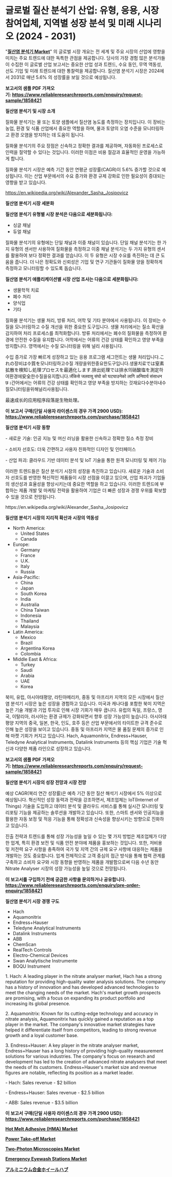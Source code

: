 <p><h1>글로벌 질산 분석기 산업: 유형, 응용, 시장 참여업체, 지역별 성장 분석 및 미래 시나리오 (2024 - 2031)</h1></p><p>"<strong><a href="https://www.reliableresearchreports.com/nitrate-analyser-r1858421">질산염 분석기 Market</a></strong>" 의 글로벌 시장 개요는 전 세계 및 주요 시장의 산업에 영향을 미치는 주요 트렌드에 대한 독특한 관점을 제공합니다. 당사의 가장 경험 많은 분석가들이 수집한 이 글로벌 산업 보고서는 중요한 산업 성과 트렌드, 수요 동인, 무역 역동성, 선도 기업 및 미래 트렌드에 대한 통찰력을 제공합니다. 질산염 분석기 시장은 2024에서 2031로 매년 5.6% 의 성장률을 보일 것으로 예상됩니다.</p>
<p><strong>보고서의 샘플 PDF 가져오기:&nbsp;<a href="https://www.reliableresearchreports.com/enquiry/request-sample/1858421">https://www.reliableresearchreports.com/enquiry/request-sample/1858421</a></strong></p>
<p><strong>질산염 분석기 및 시장 소개</strong></p>
<p><p>질화물 분석기는 물 또는 토양 샘플에서 질산염 농도를 측정하는 장치입니다. 이 장비는 농업, 환경 및 식품 산업에서 중요한 역할을 하며, 물과 토양의 오염 수준을 모니터링하고 환경 오염을 방지하는 데 도움이 됩니다. </p><p>질화물 분석기의 주요 장점은 신속하고 정확한 결과를 제공하며, 자동화된 프로세스로 인력을 절약할 수 있다는 것입니다. 이러한 이점은 비용 절감과 효율적인 운영을 가능하게 합니다. </p><p>질화물 분석기 시장은 예측 기간 동안 연평균 성장률(CAGR)이 5.6% 증가할 것으로 예상됩니다. 이는 산업 부문에서의 수요 증가와 환경 규제 강화로 인한 필요성이 증대되는 영향을 받고 있습니다.</p></p>
<p><a href="https://en.wikipedia.org/wiki/Alexander_Sasha_Josipovicz">https://en.wikipedia.org/wiki/Alexander_Sasha_Josipovicz</a></p>
<p><strong>질산염 분석기 시장 세분화</strong></p>
<p><strong>질산염 분석기 유형별 시장 분석은 다음으로 세분화됩니다:</strong></p>
<p><ul><li>싱글 채널</li><li>듀얼 채널</li></ul></p>
<p><p>질화물 분석기의 유형에는 단일 채널과 이중 채널이 있습니다. 단일 채널 분석기는 한 가지 유형의 센서만 사용하여 질화물을 측정하고 이중 채널 분석기는 두 가지 유형의 센서를 활용하여 보다 정확한 결과를 얻습니다. 이 두 유형은 시장 수요를 촉진하는 데 큰 도움을 줍니다. 더 나은 정확도와 신뢰성은 기업 및 연구 기관들이 질화물 양을 정확하게 측정하고 모니터링할 수 있도록 돕습니다.</p></p>
<p><strong>질산염 분석기 애플리케이션별 시장 산업 조사는 다음으로 세분화됩니다:</strong></p>
<p><ul><li>생물학적 치료</li><li>폐수 처리</li><li>양식업</li><li>기타</li></ul></p>
<p><p>질화물 분석기는 생물 처리, 방류 처리, 어학 및 기타 분야에서 사용됩니다. 이 장비는 수질을 모니터링하고 수질 개선을 위한 중요한 도구입니다. 생물 처리에서는 질소 확산을 감지하여 처리 프로세스를 최적화합니다. 방류 처리에서는 폐수의 질화물을 측정하여 환경에 안전한 수질을 유지합니다. 어학에서는 어류의 건강 상태를 확인하고 영양 부족을 방지합니다. 영역에서는 수질 모니터링을 위해 널리 사용됩니다.</p><p>수입 증가로 가장 빠르게 성장하고 있는 응용 프로그램 세그먼트는 생물 처리입니다.これの장비は수質を모니터링하고수질 개량을위한중요한도구입니다.생물치료では窒素拡散を検知し処理プロセスを最適化します.排出処理では排水의硝酸塩を測定하여환경에安全한수질을유지합니다.र्जीकेसे जलवायु संघो को घट्याउनेको लागि अनिवार्य संसाधन छ।간어에서는 어류의 건강 상태를 확인하고 영양 부족을 방지하는 것재요다수분야내수질모니터링을위해널리사용됩니다.</p><p>最速成长的应用程序段落是生物处理。</p></p>
<p><strong>이 보고서 구매(단일 사용자 라이센스의 경우 가격 2900 USD): <a href="https://www.reliableresearchreports.com/purchase/1858421">https://www.reliableresearchreports.com/purchase/1858421</a></strong></p>
<p><strong>질산염 분석기 시장 동향</strong></p>
<p><p>- 새로운 기술: 인공 지능 및 머신 러닝을 활용한 신속하고 정확한 질소 측정 장비</p><p>- 소비자 선호도: 더욱 간편하고 사용자 친화적인 디자인 및 인터페이스</p><p>- 산업 파괴: 클라우드 기반 데이터 분석 및 IoT 기술을 통한 원격 모니터링 및 제어 기능</p><p>이러한 트렌드들은 질산 분석기 시장의 성장을 촉진하고 있습니다. 새로운 기술과 소비자 선호도를 반영한 혁신적인 제품들이 시장 선점을 이끌고 있으며, 산업 파괴가 기업들의 생산성과 효율성을 향상시키는데 중요한 역할을 하고 있습니다. 이러한 트렌드에 부합하는 제품 개발 및 마케팅 전략을 활용하여 기업은 더 빠른 성장과 경쟁 우위를 확보할 수 있을 것으로 전망됩니다.</p></p>
<p>https://en.wikipedia.org/wiki/Alexander_Sasha_Josipovicz</p>
<p><strong>질산염 분석기 시장의 지리적 확산과 시장의 역동성</strong></p>
<p><ul>
    <li>
        North America:
        <ul>
            <li>United States</li>
            <li>Canada</li>
        </ul>
    </li>
    <li>
        Europe:
        <ul>
            <li>Germany</li>
            <li>France</li>
            <li>U.K.</li>
            <li>Italy</li>
            <li>Russia</li>
        </ul>
    </li>
    <li>
        Asia-Pacific:
        <ul>
            <li>China</li>
            <li>Japan</li>
            <li>South Korea</li>
            <li>India</li>
            <li>Australia</li>
            <li>China Taiwan</li>
            <li>Indonesia</li>
            <li>Thailand</li>
            <li>Malaysia</li>
        </ul>
    </li>
    <li>
        Latin America:
        <ul>
            <li>Mexico</li>
            <li>Brazil</li>
            <li>Argentina Korea</li>
            <li>Colombia</li>
        </ul>
    </li>
    <li>
        Middle East & Africa:
        <ul>
            <li>Turkey</li>
            <li>Saudi</li>
            <li>Arabia</li>
            <li>UAE</li>
            <li>Korea</li>
        </ul>
    </li>
    </ul></p>
<p><p>북미, 유럽, 아시아태평양, 라틴아메리카, 중동 및 아프리카 지역의 모든 시장에서 질산염 분석기 시장은 높은 성장을 경험하고 있습니다. 미국과 캐나다를 포함한 북미 지역은 높은 기술 개발과 기업 투자로 인해 시장 기회가 매우 큽니다. 유럽의 독일, 프랑스, 영국, 이탈리아, 러시아는 환경 규제가 강화되면서 향후 성장 가능성이 높습니다. 아시아태평양 지역의 중국, 일본, 한국, 인도, 호주 등은 산업 부문에서의 타이트한 규격 준수로 인해 높은 성장을 보이고 있습니다. 중동 및 아프리카 지역은 물 품질 문제의 증가로 인해 마켓 기회가 커지고 있습니다. Hach, Aquamonitrix, Endress+Hauser, Teledyne Analytical Instruments, Datalink Instruments 등의 핵심 기업은 기술 혁신과 다양한 제품 라인으로 성장하고 있습니다.</p></p>
<p><strong>보고서의 샘플 PDF 가져오기:&nbsp;<a href="https://www.reliableresearchreports.com/enquiry/request-sample/1858421">https://www.reliableresearchreports.com/enquiry/request-sample/1858421</a></strong></p>
<p><strong>질산염 분석기 시장의 성장 전망과 시장 전망</strong></p>
<p><p>예상 CAGR(복리 연간 성장률)은 예측 기간 동안 질산 해석기 시장에서 5% 이상으로 예상됩니다. 혁신적인 성장 동력과 전략을 강조하면서, 제조업체는 IoT(Internet of Things) 기술을 도입하고 데이터 분석 및 클라우드 서비스를 통해 실시간 모니터링 및 리포팅 기능을 제공하는 솔루션을 개발하고 있습니다. 또한, 스마트 센서와 인공지능을 활용한 자동 보정 및 적응 기능을 통해 정확성과 신속성을 향상시키는 방향으로 진화하고 있습니다.</p><p>진출 전략과 트렌드를 통해 성장 가능성을 높일 수 있는 몇 가지 방법은 제조업체가 다양한 업계, 특히 환경 보전 및 식품 안전 분야에 제품을 홍보하는 것입니다. 또한, 저비용 및 저전력 요구 사항을 충족하여 국가 및 지역 간의 규제 요구 사항에 대응하는 제품을 개발하는 것도 중요합니다. 업계 전체적으로 고객 중심의 접근 방식을 통해 협력 관계를 구축하고 소비자 요구와 시장 동향을 반영하는 제품을 개발함으로써 다음 수년 동안 Nitrate Analyser 시장의 성장 가능성을 높일 것으로 전망됩니다.</p></p>
<p><strong>이 보고서를 구입하기 전에 궁금한 사항을 문의하거나 공유합니다. <a href="https://www.reliableresearchreports.com/enquiry/pre-order-enquiry/1858421">https://www.reliableresearchreports.com/enquiry/pre-order-enquiry/1858421</a></strong></p>
<p><strong>질산염 분석기 시장 경쟁 구도</strong></p>
<p><ul><li>Hach</li><li>Aquamonitrix</li><li>Endress+Hauser</li><li>Teledyne Analytical Instruments</li><li>Datalink Instruments</li><li>ABB</li><li>ChemScan</li><li>RealTech Controls</li><li>Electro-Chemical Devices</li><li>Swan Analytische Instrumente</li><li>BOQU Instrument</li></ul></p>
<p><p>1. Hach: A leading player in the nitrate analyser market, Hach has a strong reputation for providing high-quality water analysis solutions. The company has a history of innovation and has developed advanced technologies to meet the changing needs of the market. Hach's market growth prospects are promising, with a focus on expanding its product portfolio and increasing its global presence.</p><p>2. Aquamonitrix: Known for its cutting-edge technology and accuracy in nitrate analysis, Aquamonitrix has quickly gained a reputation as a top player in the market. The company's innovative market strategies have helped it differentiate itself from competitors, leading to strong revenue growth and a loyal customer base.</p><p>3. Endress+Hauser: A key player in the nitrate analyser market, Endress+Hauser has a long history of providing high-quality measurement solutions for various industries. The company's focus on research and development has led to the creation of advanced nitrate analysers that meet the needs of its customers. Endress+Hauser's market size and revenue figures are notable, reflecting its position as a market leader.</p><p>- Hach: Sales revenue - $2 billion</p><p>- Endress+Hauser: Sales revenue - $2.5 billion</p><p>- ABB: Sales revenue - $3.5 billion</p></p>
<p><strong>이 보고서 구매(단일 사용자 라이센스의 경우 가격 2900 USD): <a href="https://www.reliableresearchreports.com/purchase/1858421">https://www.reliableresearchreports.com/purchase/1858421</a></strong></p>
<p><strong><p><a href="https://github.com/luckyshygirl/Market-Research-Report-List-6/blob/main/hot-melt-adhesive-hma-market.md">Hot Melt Adhesive (HMA) Market</a></p><p><a href="https://issuu.com/reportprime-2/docs/power-take-off-market-size-2030.ppt_818d55b79fde81">Power Take-off Market</a></p><p><a href="https://issuu.com/reportprime-2/docs/two-photon-microscopies-market-size_93accb533f3da7">Two-Photon Microscopies Market</a></p><p><a href="https://github.com/vimar16th/Market-Research-Report-List-6/blob/main/emergency-eyewash-stations-market.md">Emergency Eyewash Stations Market</a></p><p><a href="https://github.com/mohamedbakry57/Market-Research-Report-List-5/blob/main/627748487366.md">アルミニウム合金ホイールハブ</a></p></strong></p>
<p></p>
